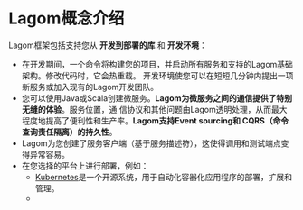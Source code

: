 Lagom概念介绍
===================================================================================
Lagom框架包括支持您从 **开发到部署的库** 和 **开发环境**：
+ 在开发期间，一个命令将构建您的项目，并启动所有服务和支持的Lagom基础架构。修改代码时，它会热重载。 
开发环境使您可以在短短几分钟内提出一项新服务或加入现有的Lagom开发团队。
+ 您可以使用Java或Scala创建微服务。**Lagom为微服务之间的通信提供了特别无缝的体验**。服务位置，通
信协议和其他问题由Lagom透明处理，从而最大程度地提高了便利性和生产率。**Lagom支持Event sourcing和
CQRS（命令查询责任隔离）的持久性**。
+ Lagom为您创建了服务客户端（基于服务描述符），这使得调用和测试端点变得异常容易。
+ 在您选择的平台上进行部署，例如：
    - [Kubernetes](https://kubernetes.io/)是一个开源系统，用于自动化容器化应用程序的部署，扩展和管理。
    - 
